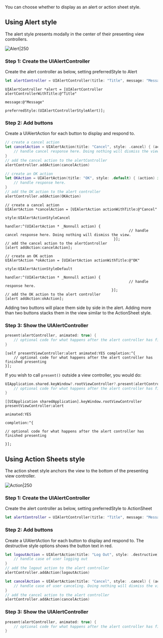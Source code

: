 You can choose whether to display as an alert or action sheet style. 

## Using Alert style

The alert style presents modally in the center of their presenting view controllers. 

![Alert|250](https://i.imgur.com/cMAZh9H.gif)

### Step 1: Create the UIAlertController

Create the alert controller as below, setting preferredStyle to Alert

```swift
let alertController = UIAlertController(title: "Title", message: "Message", preferredStyle: .alert)
```

```objc
UIAlertController *alert = [UIAlertController alertControllerWithTitle:@"Title"
                                                                           message:@"Message"
                                                                    preferredStyle:(UIAlertControllerStyleAlert)];
```

### Step 2: Add buttons

Create a UIAlertAction for each button to display and respond to.

```swift
// create a cancel action
let cancelAction = UIAlertAction(title: "Cancel", style: .cancel) { (action) in
    // handle cancel response here. Doing nothing will dismiss the view.
}
// add the cancel action to the alertController
alertController.addAction(cancelAction)

// create an OK action
let OKAction = UIAlertAction(title: "OK", style: .default) { (action) in
    // handle response here.
}
// add the OK action to the alert controller
alertController.addAction(OKAction)
```
```objc
// create a cancel action
UIAlertAction *cancelAction = [UIAlertAction actionWithTitle:@"Cancel"
                                                    style:UIAlertActionStyleCancel
                                                  handler:^(UIAlertAction * _Nonnull action) {
                                                         // handle cancel response here. Doing nothing will dismiss the view.
                                                  }];
// add the cancel action to the alertController
[alert addAction:cancelAction];

// create an OK action
UIAlertAction *okAction = [UIAlertAction actionWithTitle:@"OK"
                                                   style:UIAlertActionStyleDefault
                                                 handler:^(UIAlertAction * _Nonnull action) {
                                                         // handle response here.
                                                 }];
// add the OK action to the alert controller
[alert addAction:okAction];
```

Adding two buttons will place them side by side in the alert. Adding more than two buttons stacks them in the view similar to the ActionSheet style.


### Step 3: Show the UIAlertController

```swift
present(alertController, animated: true) {
    // optional code for what happens after the alert controller has finished presenting
}
```
```objc
[self presentViewController:alert animated:YES completion:^{
    // optional code for what happens after the alert controller has finished presenting
}];
```
If you wish to call `present()` outside a view controller, you would do:

```swift
UIApplication.shared.keyWindow?.rootViewController?.present(alertController, animated: true) {
    // optional code for what happens after the alert controller has finished presenting
}
```
```objc
[[UIApplication sharedApplication].keyWindow.rootViewController presentViewController:alert
                                                                             animated:YES
                                                                           completion:^{
                                                                                   // optional code for what happens after the alert controller has finished presenting
                                                                           }];
```

## Using Action Sheets style

The action sheet style anchors the view to the bottom of the presenting view controller.

![Action|250](https://i.imgur.com/8JfoPh3.gif)

### Step 1: Create the UIAlertController

Create the alert controller as below, setting preferredStyle to ActionSheet

```swift
let alertController = UIAlertController(title: "Title", message: "Message", preferredStyle: .actionSheet)
```

### Step 2: Add buttons

Create a UIAlertAction for each button to display and respond to. The destructive style options shows the button text in red.

```swift
let logoutAction = UIAlertAction(title: "Log Out", style: .destructive) { (action) in
    // handle case of user logging out
}
// add the logout action to the alert controller
alertController.addAction(logoutAction)     

let cancelAction = UIAlertAction(title: "Cancel", style: .cancel) { (action) in
    // handle case of user canceling. Doing nothing will dismiss the view.
}
// add the cancel action to the alert controller
alertController.addAction(cancelAction)
```

### Step 3: Show the UIAlertController

```swift
present(alertController, animated: true) {
    // optional code for what happens after the alert controller has finished presenting
}
```
